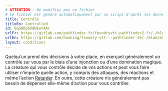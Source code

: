 ```yaml
---
# ATTENTION : Ne modifiez pas ce fichier
# Ce fichier est généré automatiquement par un script d'après les données du module Foundry VTT officiel et de sa traduction
title: Contrôlé
titleEn: Controlled
id: 9qGBRpbX9NEwtAAr
urlFr: https://gitlab.com/pathfinder-fr/foundryvtt-pathfinder2-fr/-/blob/master/data/conditionitems/9qGBRpbX9NEwtAAr.htm
urlEn: https://gitlab.com/hooking/foundry-vtt---pathfinder-2e/-/blob/master/packs/data/conditionitems.db/controlled.json
layout: conditions
---
```

Quelqu’un prend des décisions à votre place, en exerçant généralement un contrôle sur vous par le biais d’une injonction ou d’une domination magique. La créature qui vous contrôle décide de vos actions et peut vous faire utiliser n’importe quelle action, y compris des attaques, des réactions et même l’action [Retarder](../actions/retarder.html). En outre, cette créature n’a généralement pas besoin de dépenser elle-même d’action pour vous contrôler.
